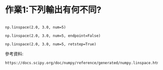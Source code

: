 
# 作業1:下列輸出有何不同?

```

np.linspace(2.0, 3.0, num=5)

np.linspace(2.0, 3.0, num=5, endpoint=False)

np.linspace(2.0, 3.0, num=5, retstep=True)
```

參考資料:
```
https://docs.scipy.org/doc/numpy/reference/generated/numpy.linspace.html
```
